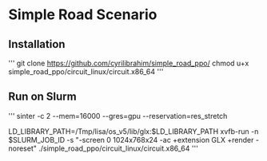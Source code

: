 # Simple Road Scenario

## Installation

'''
git clone https://github.com/cyrilibrahim/simple_road_ppo/
chmod u+x simple_road_ppo/circuit_linux/circuit.x86_64
'''
## Run on Slurm

'''
sinter -c 2 --mem=16000 --gres=gpu --reservation=res_stretch

LD_LIBRARY_PATH=/Tmp/lisa/os_v5/lib/glx:$LD_LIBRARY_PATH xvfb-run -n $SLURM_JOB_ID -s "-screen 0 1024x768x24 -ac +extension GLX +render -noreset" ./simple_road_ppo/circuit_linux/circuit.x86_64
'''
